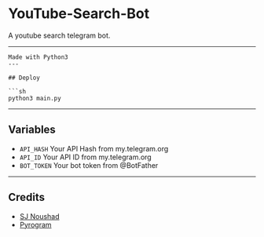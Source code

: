 # YouTube-Search-Bot

A youtube search telegram bot.

---

```
Made with Python3
---

## Deploy

```sh
python3 main.py
```

---

## Variables

- `API_HASH` Your API Hash from my.telegram.org
- `API_ID` Your API ID from my.telegram.org
- `BOT_TOKEN` Your bot token from @BotFather

---

## Credits

- [SJ Noushad](https://github.com/SJ-Lynx)
- [Pyrogram](https://github.com/pyrogram/pyrogram)
